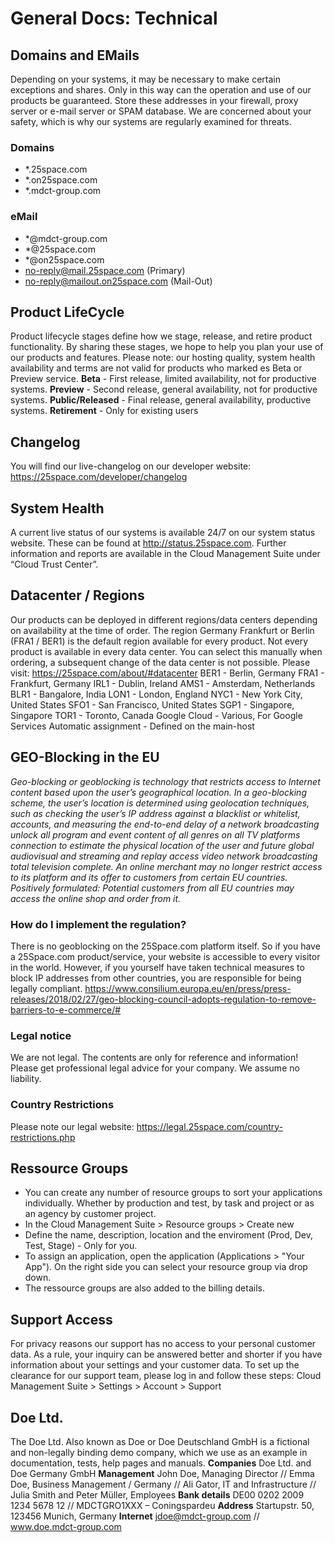 # General Docs: Technical

## Domains and EMails
Depending on your systems, it may be necessary to make certain exceptions and shares. Only in this way can the operation and use of our products be guaranteed. Store these addresses in your firewall, proxy server or e-mail server or SPAM database.
We are concerned about your safety, which is why our systems are regularly examined for threats.
### Domains
- *.25space.com
- *.on25space.com
- *.mdct-group.com
### eMail
- *@mdct-group.com
- *@25space.com
- *@on25space.com
- no-reply@mail.25space.com (Primary)
- no-reply@mailout.on25space.com (Mail-Out)

## Product LifeCycle
Product lifecycle stages define how we stage, release, and retire product functionality. By sharing these stages, we hope to help you plan your use of our products and features.
Please note: our hosting quality, system health availability and terms are not valid for products who marked es Beta or Preview service.
**Beta** - First release, limited availability, not for productive systems.
**Preview** - Second release, general availability, not for productive systems.
**Public/Released** - Final release, general availability, productive systems.
**Retirement** - Only for existing users

## Changelog
You will find our live-changelog on our developer website: https://25space.com/developer/changelog

## System Health
A current live status of our systems is available 24/7 on our system status website.
These can be found at http://status.25space.com.
Further information and reports are available in the Cloud Management Suite under “Cloud Trust Center”.

## Datacenter / Regions
Our products can be deployed in different regions/data centers depending on availability at the time of order. The region Germany Frankfurt or Berlin (FRA1 / BER1) is the default region available for every product.
Not every product is available in every data center. You can select this manually when ordering, a subsequent change of the data center is not possible. Please visit: https://25space.com/about/#datacenter
BER1 - Berlin, Germany
FRA1 - Frankfurt, Germany
IRL1 - Dublin, Ireland
AMS1 - Amsterdam, Netherlands
BLR1 - Bangalore, India
LON1 - London, England
NYC1 - New York City, United States
SFO1 - San Francisco, United States
SGP1 - Singapore, Singapore
TOR1 - Toronto, Canada
Google Cloud - Various, For Google Services
Automatic assignment - Defined on the main-host

## GEO-Blocking in the EU
*Geo-blocking or geoblocking is technology that restricts access to Internet content based upon the user’s geographical location. In a geo-blocking scheme, the user’s location is determined using geolocation techniques, such as checking the user’s IP address against a blacklist or whitelist, accounts, and measuring the end-to-end delay of a network broadcasting unlock all program and event content of all genres on all TV platforms connection to estimate the physical location of the user and future global audiovisual and streaming and replay access video network broadcasting total television complete.
An online merchant may no longer restrict access to its platform and its offer to customers from certain EU countries. Positively formulated: Potential customers from all EU countries may access the online shop and order from it.*
### How do I implement the regulation?
There is no geoblocking on the 25Space.com platform itself. So if you have a 25Space.com product/service, your website is accessible to every visitor in the world.
However, if you yourself have taken technical measures to block IP addresses from other countries, you are responsible for being legally compliant. https://www.consilium.europa.eu/en/press/press-releases/2018/02/27/geo-blocking-council-adopts-regulation-to-remove-barriers-to-e-commerce/#
### Legal notice
We are not legal. The contents are only for reference and information! Please get professional legal advice for your company. We assume no liability.
### Country Restrictions
Please note our legal website: https://legal.25space.com/country-restrictions.php

## Ressource Groups
- You can create any number of resource groups to sort your applications individually. Whether by production and test, by task and project or as an agency by customer project.
- In the Cloud Management Suite > Resource groups > Create new
- Define the name, description, location and the enviroment (Prod, Dev, Test, Stage) - Only for you.
- To assign an application, open the application (Applications > "Your App"). On the right side you can select your resource group via drop down.
- The ressource groups are also added to the billing details.

## Support Access
For privacy reasons our support has no access to your personal customer data. As a rule, your inquiry can be answered better and shorter if you have information about your settings and your customer data.
To set up the clearance for our support team, please log in and follow these steps:
Cloud Management Suite > Settings > Account > Support

## Doe Ltd.
The Doe Ltd. Also known as Doe or Doe Deutschland GmbH is a fictional and non-legally binding demo company, which we use as an example in documentation, tests, help pages and manuals.
**Companies** Doe Ltd. and Doe Germany GmbH
**Management** John Doe, Managing Director // Emma Doe, Business Management / Germany // Ali Gator, IT and Infrastructure // Julia Smith and Peter Müller, Employees
**Bank details** DE00 0202 2009 1234 5678 12 // MDCTGRO1XXX – Coningspardeu
**Address** Startupstr. 50, 123456 Munich, Germany
**Internet** jdoe@mdct-group.com // www.doe.mdct-group.com




